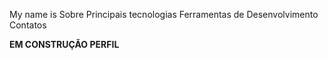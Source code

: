 My name is
Sobre
Principais tecnologias
Ferramentas de Desenvolvimento
Contatos

**EM CONSTRUÇÃO PERFIL**
